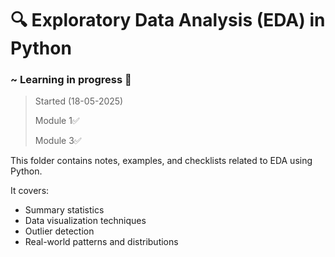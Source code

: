 # 🔍 Exploratory Data Analysis (EDA) in Python 

### ~ Learning in progress 🔄 
> Started (18-05-2025)
>
> Module 1✅
> 
> Module 3✅


This folder contains notes, examples, and checklists related to EDA using Python.

It covers:
- Summary statistics
- Data visualization techniques
- Outlier detection
- Real-world patterns and distributions
